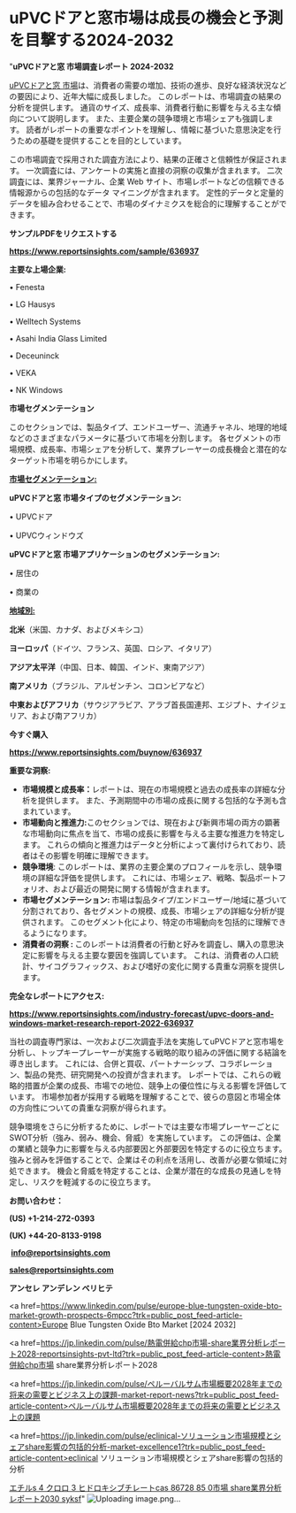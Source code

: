 # uPVCドアと窓市場は成長の機会と予測を目撃する2024-2032

"<strong>uPVCドアと窓 市場調査レポート 2024-2032</strong>

<a href=https://www.reportsinsights.com/sample/636937>uPVCドアと窓 市場</a>は、消費者の需要の増加、技術の進歩、良好な経済状況などの要因により、近年大幅に成長しました。 このレポートは、市場調査の結果の分析を提供します。 通貨のサイズ、成長率、消費者行動に影響を与える主な傾向について説明します。 また、主要企業の競争環境と市場シェアも強調します。 読者がレポートの重要なポイントを理解し、情報に基づいた意思決定を行うための基礎を提供することを目的としています。

この市場調査で採用された調査方法により、結果の正確さと信頼性が保証されます。 一次調査には、アンケートの実施と直接の洞察の収集が含まれます。 二次調査には、業界ジャーナル、企業 Web サイト、市場レポートなどの信頼できる情報源からの包括的なデータ マイニングが含まれます。 定性的データと定量的データを組み合わせることで、市場のダイナミクスを総合的に理解することができます。

<strong><b>サンプルPDFをリクエストする</b></strong>

<a href=https://www.reportsinsights.com/sample/636937><strong><u>https://www.reportsinsights.com/sample/636937</u></strong></a>

<strong>主要な上場企業:</strong>

• Fenesta

• LG Hausys

• Welltech Systems

• Asahi India Glass Limited

• Deceuninck

• VEKA

• NK Windows

<strong>市場セグメンテーション</strong>

このセクションでは、製品タイプ、エンドユーザー、流通チャネル、地理的地域などのさまざまなパラメータに基づいて市場を分割します。 各セグメントの市場規模、成長率、市場シェアを分析して、業界プレーヤーの成長機会と潜在的なターゲット市場を明らかにします。

<strong><u>市場セグメンテーション</u></strong><strong><u>:</u></strong>

<strong>uPVCドアと窓 市場タイプのセグメンテーション:</strong>

• UPVCドア

• UPVCウィンドウズ

<strong>uPVCドアと窓 市場アプリケーションのセグメンテーション:</strong>

• 居住の

• 商業の

<strong><u>地域別</u></strong><strong><u>:</u></strong>

<strong>北米</strong>（米国、カナダ、およびメキシコ）

<strong>ヨーロッパ</strong>（ドイツ、フランス、英国、ロシア、イタリア）

<strong>アジア太平洋</strong>（中国、日本、韓国、インド、東南アジア）

<strong>南アメリカ</strong>（ブラジル、アルゼンチン、コロンビアなど）

<strong>中東およびアフリカ</strong>（サウジアラビア、アラブ首長国連邦、エジプト、ナイジェリア、および南アフリカ）

<strong>今すぐ購入</strong>

<a href=https://www.reportsinsights.com/buynow/636937><strong><u>https://www.reportsinsights.com/buynow/636937</u></strong></a>

<strong>重要な洞察:</strong>
<ul>
  <li><strong>市場規模と成長率：</strong>レポートは、現在の市場規模と過去の成長率の詳細な分析を提供します。 また、予測期間中の市場の成長に関する包括的な予測も含まれています。</li>
  <li><strong>市場動向と推進力:</strong>このセクションでは、現在および新興市場の両方の顕著な市場動向に焦点を当て、市場の成長に影響を与える主要な推進力を特定します。 これらの傾向と推進力はデータと分析によって裏付けられており、読者はその影響を明確に理解できます。</li>
  <li><strong>競争環境</strong>: このレポートは、業界の主要企業のプロフィールを示し、競争環境の詳細な評価を提供します。 これには、市場シェア、戦略、製品ポートフォリオ、および最近の開発に関する情報が含まれます。</li>
  <li><strong>市場セグメンテーション: </strong>市場は製品タイプ/エンドユーザー/地域に基づいて分割されており、各セグメントの規模、成長、市場シェアの詳細な分析が提供されます。 このセグメント化により、特定の市場動向を包括的に理解できるようになります。</li>
  <li><strong>消費者の洞察 : </strong>このレポートは消費者の行動と好みを調査し、購入の意思決定に影響を与える主要な要因を強調しています。 これは、消費者の人口統計、サイコグラフィックス、および嗜好の変化に関する貴重な洞察を提供します。</li>
</ul>
<strong>完全なレポートにアクセス:</strong>

<a href=https://www.reportsinsights.com/industry-forecast/upvc-doors-and-windows-market-research-report-2022-636937><strong><u><b>https://www.reportsinsights.com/industry-forecast/upvc-doors-and-windows-market-research-report-2022-636937</b></u></strong></a>

当社の調査専門家は、一次および二次調査手法を実施してuPVCドアと窓市場を分析し、トップキープレーヤーが実施する戦略的取り組みの評価に関する結論を導き出します。 これには、合併と買収、パートナーシップ、コラボレーション、製品の発売、研究開発への投資が含まれます。 レポートでは、これらの戦略的措置が企業の成長、市場での地位、競争上の優位性に与える影響を評価しています。 市場参加者が採用する戦略を理解することで、彼らの意図と市場全体の方向性についての貴重な洞察が得られます。

競争環境をさらに分析するために、レポートでは主要な市場プレーヤーごとにSWOT分析（強み、弱み、機会、脅威）を実施しています。 この評価は、企業の業績と競争力に影響を与える内部要因と外部要因を特定するのに役立ちます。 強みと弱みを評価することで、企業はその利点を活用し、改善が必要な領域に対処できます。 機会と脅威を特定することは、企業が潜在的な成長の見通しを特定し、リスクを軽減するのに役立ちます。

<strong>お問い合わせ：</strong>

<strong>(US) +1-214-272-0393</strong>

<strong>(UK) +44-20-8133-9198</strong>

<strong> </strong><a href=info@reportsinsights.com><strong><u>info@reportsinsights.com</u></strong></a>

<a href=sales@reportsinsights.com><strong><u>sales@reportsinsights.com</u></strong></a>

<strong>アンセレ アンデレン ベリヒテ</strong>

<a href=https://www.linkedin.com/pulse/europe-blue-tungsten-oxide-bto-market-growth-prospects-6mpcc?trk=public_post_feed-article-content>Europe Blue Tungsten Oxide Bto Market [2024 2032]</a>

<a href=https://jp.linkedin.com/pulse/熱電併給chp市場-share業界分析レポート2028-reportsinsights-pvt-ltd?trk=public_post_feed-article-content>熱電併給chp市場 share業界分析レポート2028</a>

<a href=https://jp.linkedin.com/pulse/ペルーバルサム市場概要2028年までの将来の需要とビジネス上の課題-market-report-news?trk=public_post_feed-article-content>ペルーバルサム市場概要2028年までの将来の需要とビジネス上の課題</a>

<a href=https://jp.linkedin.com/pulse/eclinical-ソリューション市場規模とシェアshare影響の包括的分析-market-excellence1?trk=public_post_feed-article-content>eclinical ソリューション市場規模とシェアshare影響の包括的分析</a>

<a href=https://www.linkedin.com/pulse/エチルs-4-クロロ-3-ヒドロキシブチレートcas-86728-85-0市場-share業界分析レポート2030-syksf/>エチルs 4 クロロ 3 ヒドロキシブチレートcas 86728 85 0市場 share業界分析レポート2030 syksf</a>"
![Uploading image.png…]()
